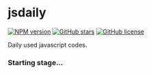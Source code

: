 # jsdaily
[![NPM version](https://img.shields.io/badge/npm-v0.0.0-green.svg)](https://www.npmjs.com/package/@chenpingjun/jsdaily)
[![GitHub stars](https://img.shields.io/github/stars/PingjunChen/jsdaily.svg)](https://github.com/PingjunChen/jsdaily/stargazers)
[![GitHub license](https://img.shields.io/github/license/PingjunChen/jsdaily.svg)](https://github.com/PingjunChen/jsdaily/blob/master/LICENSE)

Daily used javascript codes.

### Starting stage...
